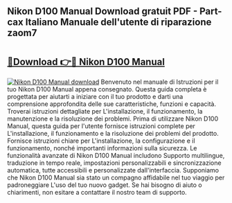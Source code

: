 ## Nikon D100 Manual Download gratuit PDF - Part-cax Italiano Manuale dell'utente di riparazione zaom7

# <h2><a href="http://dfavcjv.blite.top/?on=Nikon+D100+Manual">🔗Download 👉🔴 Nikon D100 Manual</a></h2>

[![Nikon D100 Manual download](https://i.imgur.com/lujVjoI.png)](http://dfavcjv.blite.top/?on=Nikon+D100+Manual)
Benvenuto nel manuale di Istruzioni per il tuo Nikon D100 Manual appena consegnato. Questa guida completa è progettata per aiutarti a iniziare con il tuo prodotto e darti una comprensione approfondita delle sue caratteristiche, funzioni e capacità. Troverai istruzioni dettagliate per L'installazione, il funzionamento, la manutenzione e la risoluzione dei problemi. Prima di utilizzare Nikon D100 Manual, questa guida per l'utente fornisce istruzioni complete per L'installazione, il funzionamento e la risoluzione dei problemi del prodotto. Fornisce istruzioni chiare per L'installazione, la configurazione e il funzionamento, nonché importanti informazioni sulla sicurezza. Le funzionalità avanzate di Nikon D100 Manual includono Supporto multilingue, traduzione in tempo reale, impostazioni personalizzabili e sincronizzazione automatica, tutte accessibili e personalizzate dall'interfaccia. Supponiamo che Nikon D100 Manual sia stato un compagno affidabile nel tuo viaggio per padroneggiare L'uso del tuo nuovo gadget. Se hai bisogno di aiuto o chiarimenti, non esitare a contattare il nostro team di supporto.
